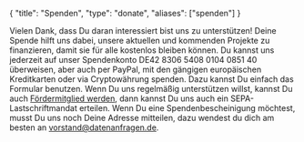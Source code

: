 {
	"title": "Spenden",
	"type": "donate",
	"aliases": ["spenden"]
}

Vielen Dank, dass Du daran interessiert bist uns zu unterstützen! Deine Spende hilft uns dabei, unsere aktuellen und kommenden Projekte zu finanzieren, damit sie für alle kostenlos bleiben können. Du kannst uns jederzeit auf unser Spendenkonto DE42&nbsp;8306&nbsp;5408&nbsp;0104&nbsp;0851&nbsp;40 überweisen, aber auch per PayPal, mit den gängigen europäischen Kreditkarten oder via Cryptowährung spenden. Dazu kannst Du einfach das Formular benutzen. Wenn Du uns regelmäßig unterstützen willst, kannst Du auch [Fördermitglied werden](/mitglied-werden), dann kannst Du uns auch ein SEPA-Lastschriftmandat erteilen. Wenn Du eine Spendenbescheinigung möchtest, musst Du uns noch Deine Adresse mitteilen, dazu wendest du dich am besten an [vorstand@datenanfragen.de](mailto:vorstand@datenanfragen.de).
